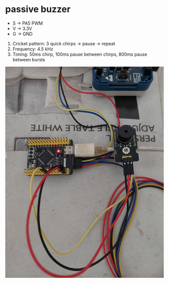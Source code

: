 # passive buzzer

- S -> PA5 PWM
- V -> 3.3V
- G -> GND

1. Cricket pattern: 3 quick chirps -> pause -> repeat
2. Frequency: 4.5 kHz
3. Timing: 50ms chirp, 100ms pause between chirps, 800ms pause between bursts

![result](./6267002170368527501.jpg)
